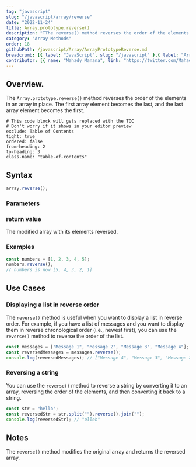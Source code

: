 ```yaml
---
tag: "javascript"
slug: "/javascript/array/reverse"
date: "2022-11-24"
title: Array.prototype.reverse()
description: "TThe reverse() method reverses the order of the elements in an array in place."
category: "Array Methods"
order: 18
githubPath: /javascript/Array/ArrayPrototypeReverse.md
breadcrumb: [{ label: "JavaScript", slug: "/javascript" },{ label: "Array Methods", slug: "/javascript/array" }]
contributor: [{ name: "Mahady Manana", link: "https://twitter.com/MahadyManana" }]
---
```


## Overview.

The `Array.prototype.reverse()` method reverses the order of the elements in an array in place. The first array element becomes the last, and the last array element becomes the first.


```toc
# This code block will gets replaced with the TOC
# Don't worry if it shows in your editor preview
exclude: Table of Contents
tight: true
ordered: false
from-heading: 2
to-heading: 3
class-name: "table-of-contents"
```


## Syntax

```javascript
array.reverse();
```

### Parameters

### return value

The modified array with its elements reversed.

### Examples

```javascript
const numbers = [1, 2, 3, 4, 5];
numbers.reverse();
// numbers is now [5, 4, 3, 2, 1]
```

## Use Cases

### Displaying a list in reverse order

The `reverse()` method is useful when you want to display a list in reverse order. For example, if you have a list of messages and you want to display them in reverse chronological order (i.e., newest first), you can use the `reverse()` method to reverse the order of the list.

```javascript
const messages = ["Message 1", "Message 2", "Message 3", "Message 4"];
const reversedMessages = messages.reverse();
console.log(reversedMessages); // ["Message 4", "Message 3", "Message 2", "Message 1"]
```

### Reversing a string

You can use the `reverse()` method to reverse a string by converting it to an array, reversing the order of the elements, and then converting it back to a string.

```javascript
const str = "hello";
const reversedStr = str.split("").reverse().join("");
console.log(reversedStr); // "olleh"
```

## Notes

The `reverse()` method modifies the original array and returns the reversed array.

